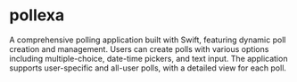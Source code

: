 # pollexa
A comprehensive polling application built with Swift, featuring dynamic poll creation and management. Users can create polls with various options including multiple-choice, date-time pickers, and text input. The application supports user-specific and all-user polls, with a detailed view for each poll.

